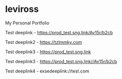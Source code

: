 # leviross
My Personal Portfolio 



Test deeplink - https://prod_test.sng.link/Av15r/b2cb

Test deeplink2 - https://tzlmmky.com

Test deeplink3 - https://prod_test.sng.link

Test deeplink3 - https://prod_test.sng.link//Av15r/b2cb

Test deeplink4 -  exsedeeplink://test.com

